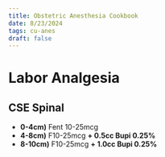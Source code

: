 ```yaml
---
title: Obstetric Anesthesia Cookbook
date: 8/23/2024
tags: cu-anes
draft: false
---
```


# Labor Analgesia


## CSE Spinal

- **0-4cm)** Fent 10-25mcg
- **4-8cm)** F10-25mcg **+ 0.5cc Bupi 0.25%**
- **8-10cm)** F10-25mcg **+ 1.0cc Bupi 0.25%**

